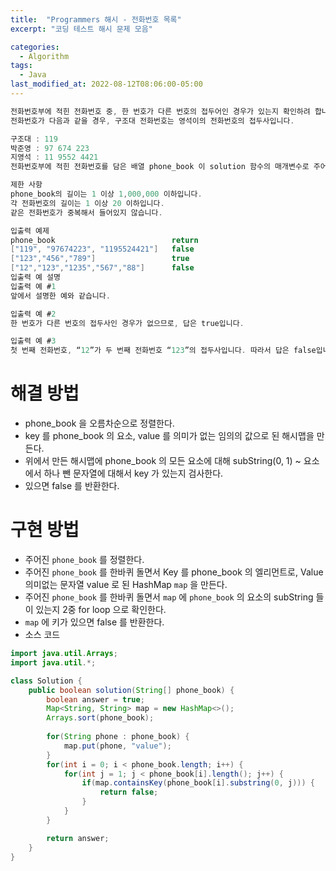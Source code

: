 ```yaml
---
title:  "Programmers 해시 - 전화번호 목록"
excerpt: "코딩 테스트 해시 문제 모음"

categories:
  - Algorithm
tags:
  - Java
last_modified_at: 2022-08-12T08:06:00-05:00
---
```


```java
전화번호부에 적힌 전화번호 중, 한 번호가 다른 번호의 접두어인 경우가 있는지 확인하려 합니다.
전화번호가 다음과 같을 경우, 구조대 전화번호는 영석이의 전화번호의 접두사입니다.

구조대 : 119
박준영 : 97 674 223
지영석 : 11 9552 4421
전화번호부에 적힌 전화번호를 담은 배열 phone_book 이 solution 함수의 매개변수로 주어질 때, 어떤 번호가 다른 번호의 접두어인 경우가 있으면 false를 그렇지 않으면 true를 return 하도록 solution 함수를 작성해주세요.

제한 사항
phone_book의 길이는 1 이상 1,000,000 이하입니다.
각 전화번호의 길이는 1 이상 20 이하입니다.
같은 전화번호가 중복해서 들어있지 않습니다.

입출력 예제
phone_book	                        return
["119", "97674223", "1195524421"]	false
["123","456","789"]	                true
["12","123","1235","567","88"]	    false
입출력 예 설명
입출력 예 #1
앞에서 설명한 예와 같습니다.

입출력 예 #2
한 번호가 다른 번호의 접두사인 경우가 없으므로, 답은 true입니다.

입출력 예 #3
첫 번째 전화번호, “12”가 두 번째 전화번호 “123”의 접두사입니다. 따라서 답은 false입니다.
```


# 해결 방법
- phone_book 을 오름차순으로 정렬한다.
- key 를 phone_book 의 요소, value 를 의미가 없는 임의의 값으로 된 해시맵을 만든다.
- 위에서 만든 해시맵에 phone_book 의 모든 요소에 대해 subString(0, 1) ~ 요소에서 하나 뺀 문자열에 대해서 key 가 있는지 검사한다.
- 있으면 false 를 반환한다.

# 구현 방법
- 주어진 `phone_book` 를 정렬한다.
- 주어진 `phone_book` 를 한바퀴 돌면서 Key 를 phone_book 의 엘리먼트로, Value 의미없는 문자열 value 로 된 HashMap `map` 을 만든다.
- 주어진 `phone_book` 를 한바퀴 돌면서 `map` 에 `phone_book` 의 요소의 subString 들이 있는지 2중 for loop 으로 확인한다.
- `map` 에 키가 있으면 false 를 반환한다.
- 소스 코드

```java
import java.util.Arrays;
import java.util.*;

class Solution {
    public boolean solution(String[] phone_book) {
        boolean answer = true;
        Map<String, String> map = new HashMap<>();
        Arrays.sort(phone_book);
        
        for(String phone : phone_book) {
            map.put(phone, "value");
        }
        for(int i = 0; i < phone_book.length; i++) {
            for(int j = 1; j < phone_book[i].length(); j++) {
                if(map.containsKey(phone_book[i].substring(0, j))) {
                    return false;
                }
            }
        }

        return answer;
    }
}

```